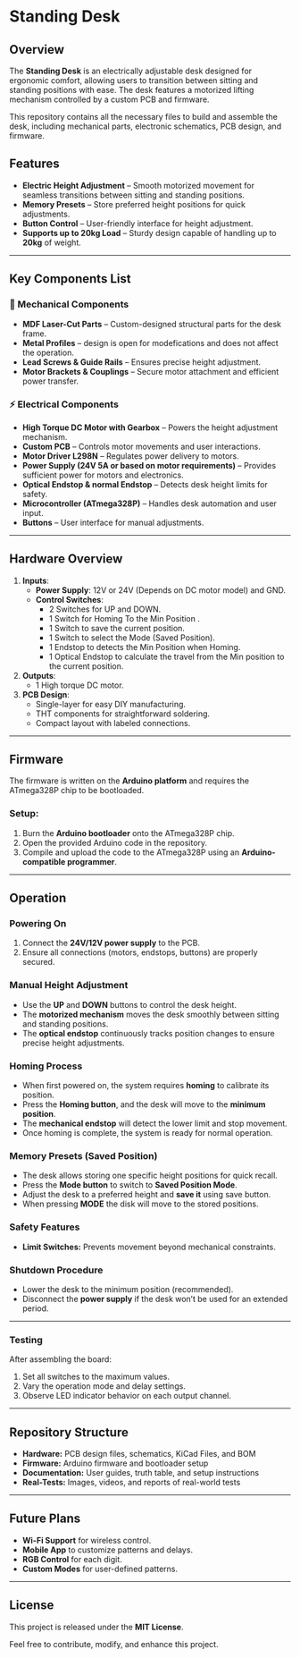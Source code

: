 # Standing Desk 

## Overview  
The **Standing Desk** is an electrically adjustable desk designed for ergonomic comfort, allowing users to transition between sitting and standing positions with ease. The desk features a motorized lifting mechanism controlled by a custom PCB and firmware.  

This repository contains all the necessary files to build and assemble the desk, including mechanical parts, electronic schematics, PCB design, and firmware.  

## Features  
- **Electric Height Adjustment** – Smooth motorized movement for seamless transitions between sitting and standing positions.  
- **Memory Presets** – Store preferred height positions for quick adjustments.
- **Button Control** – User-friendly interface for height adjustment.
- **Supports up to 20kg Load** – Sturdy design capable of handling up to **20kg** of weight.  
---

## Key Components List  
### 🔩 Mechanical Components  
- **MDF Laser-Cut Parts** – Custom-designed structural parts for the desk frame.  
- **Metal Profiles** – design is open for modefications and does not affect the operation.  
- **Lead Screws & Guide Rails** – Ensures precise height adjustment.  
- **Motor Brackets & Couplings** – Secure motor attachment and efficient power transfer.  

### ⚡ Electrical Components  
- **High Torque DC Motor with Gearbox** – Powers the height adjustment mechanism.  
- **Custom PCB** – Controls motor movements and user interactions.  
- **Motor Driver L298N** – Regulates power delivery to motors.  
- **Power Supply  (24V 5A or based on motor requirements)** – Provides sufficient power for motors and electronics.  
- **Optical Endstop & normal Endstop** – Detects desk height limits for safety.  
- **Microcontroller (ATmega328P)** – Handles desk automation and user input.  
- **Buttons** – User interface for manual adjustments.  
---

## Hardware Overview  
1. **Inputs**:  
   - **Power Supply**: 12V or 24V (Depends on DC motor model) and GND.  
   - **Control Switches**:  
     - 2 Switches for UP and DOWN.  
     - 1 Switch for Homing To the Min Position .
     - 1 Switch to save the current position. 
     - 1 Switch to select the Mode (Saved Position).
     - 1 Endstop to detects the Min Position when Homing.
     - 1 Optical Endstop to calculate the travel from the Min position to the current position.
2. **Outputs**:  
   - 1 High torque DC motor.
3. **PCB Design**:  
   - Single-layer for easy DIY manufacturing.  
   - THT components for straightforward soldering.  
   - Compact layout with labeled connections.  

---

## Firmware  
The firmware is written on the **Arduino platform** and requires the ATmega328P chip to be bootloaded.  
### Setup:  
1. Burn the **Arduino bootloader** onto the ATmega328P chip.  
2. Open the provided Arduino code in the repository.  
3. Compile and upload the code to the ATmega328P using an **Arduino-compatible programmer**.  

---

## Operation  

### Powering On  
1. Connect the **24V/12V power supply** to the PCB.  
2. Ensure all connections (motors, endstops, buttons) are properly secured.  

### Manual Height Adjustment  
- Use the **UP** and **DOWN** buttons to control the desk height.  
- The **motorized mechanism** moves the desk smoothly between sitting and standing positions.  
- The **optical endstop** continuously tracks position changes to ensure precise height adjustments.  

### Homing Process  
- When first powered on, the system requires **homing** to calibrate its position.  
- Press the **Homing button**, and the desk will move to the **minimum position**.  
- The **mechanical endstop** will detect the lower limit and stop movement.  
- Once homing is complete, the system is ready for normal operation.  

### Memory Presets (Saved Position)  
- The desk allows storing one specific height positions for quick recall.  
- Press the **Mode button** to switch to **Saved Position Mode**.  
- Adjust the desk to a preferred height and **save it** using save button.  
- When  pressing **MODE** the disk will move to the stored positions.  

### Safety Features  
- **Limit Switches:** Prevents movement beyond mechanical constraints.  

### Shutdown Procedure  
- Lower the desk to the minimum position (recommended).  
- Disconnect the **power supply** if the desk won’t be used for an extended period.  

     
---

### Testing  
After assembling the board:  
1. Set all switches to the maximum values.  
2. Vary the operation mode and delay settings.  
3. Observe LED indicator behavior on each output channel.  

---

## Repository Structure  
- **Hardware:** PCB design files, schematics, KiCad Files, and BOM
- **Firmware:** Arduino firmware and bootloader setup
- **Documentation:** User guides, truth table, and setup instructions
- **Real-Tests:** Images, videos, and reports of real-world tests

---

## Future Plans  
- **Wi-Fi Support** for wireless control.  
- **Mobile App** to customize patterns and delays.  
- **RGB Control** for each digit.  
- **Custom Modes** for user-defined patterns.  

---

## License  
This project is released under the **MIT License**.  

Feel free to contribute, modify, and enhance this project.

